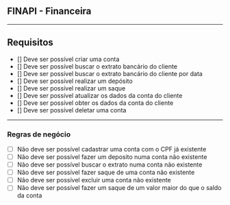 ## FINAPI - Financeira

---

## Requisitos

- [] Deve ser possível criar uma conta
- [] Deve ser possível buscar o extrato bancário do cliente
- [] Deve ser possível buscar o extrato bancário do cliente por data
- [] Deve ser possível realizar um depósito
- [] Deve ser possível realizar um saque
- [] Deve ser possível atualizar os dados da conta do cliente
- [] Deve ser possível obter os dados da conta do cliente
- [] Deve ser possível deletar uma conta

---

### Regras de negócio

- [ ] Não deve ser possível cadastrar uma conta com o CPF já existente
- [ ] Não deve ser possível fazer um deposito numa conta não existente
- [ ] Não deve ser possível buscar o extrato numa conta não existente
- [ ] Não deve ser possível fazer saque de uma conta não existente
- [ ] Não deve ser possível excluir uma conta não existente
- [ ] Não deve ser possível fazer um saque de um valor maior do que o saldo da conta
